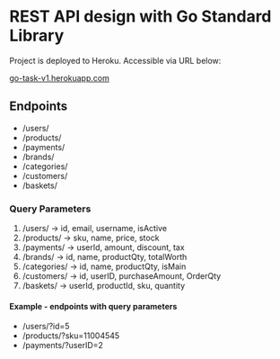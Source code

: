 # REST API design with Go Standard Library
Project is deployed to Heroku. Accessible via URL below:

[go-task-v1.herokuapp.com](https://go-task-v1.herokuapp.com/)
## Endpoints

- /users/
- /products/
- /payments/
- /brands/
- /categories/
- /customers/
- /baskets/

### Query Parameters

1) /users/ -> id, email, username, isActive
2) /products/ -> sku, name, price, stock
3) /payments/ -> userId, amount, discount, tax
4) /brands/ -> id, name, productQty, totalWorth
5) /categories/ -> id, name, productQty, isMain
6) /customers/ -> id, userID, purchaseAmount, OrderQty
7) /baskets/ -> userId, productId, sku, quantity

#### Example - endpoints with query parameters

- /users/?id=5
- /products/?sku=11004545
- /payments/?userID=2
